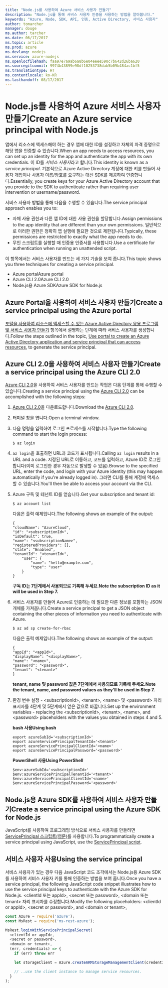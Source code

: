 ```yaml
---
title: "Node.js를 사용하여 Azure 서비스 사용자 만들기"
description: "Node.js를 통해 서비스 사용자 인증을 사용하는 방법을 알아봅니다."
keywords: "Azure, Node, SDK, API, 인증, Active Directory, 서비스 사용자"
author: tomarcher
manager: douge
ms.author: tarcher
ms.date: 06/17/2017
ms.topic: article
ms.prod: azure
ms.devlang: nodejs
ms.service: azure-nodejs
ms.openlocfilehash: faa97e7a9ab6a8b6e04eeee590c7b642d26ba620
ms.sourcegitcommit: 9974b43899e98df10253738dab5b09b484ac1bf5
ms.translationtype: HT
ms.contentlocale: ko-KR
ms.lasthandoff: 08/17/2017
---
```

# <a name="create-an-azure-service-principal-with-nodejs"></a><span data-ttu-id="5e5f0-104">Node.js를 사용하여 Azure 서비스 사용자 만들기</span><span class="sxs-lookup"><span data-stu-id="5e5f0-104">Create an Azure service principal with Node.js</span></span> 

<span data-ttu-id="5e5f0-105">앱에서 리소스에 액세스해야 하는 경우 앱에 대한 ID를 설정하고 자체의 자격 증명으로 해당 앱을 인증할 수 있습니다.</span><span class="sxs-lookup"><span data-stu-id="5e5f0-105">When an app needs to access resources, you can set up an identity for the app and authenticate the app with its own credentials.</span></span> <span data-ttu-id="5e5f0-106">이 ID를 *서비스 사용자*라고 합니다.</span><span class="sxs-lookup"><span data-stu-id="5e5f0-106">This identity is known as a *service principal*.</span></span> <span data-ttu-id="5e5f0-107">기본적으로 Azure Active Directory 계정에 대한 키를 만들어 사용자 개입이나 사용자 이름/암호를 요구하는 대신 SDK를 제공하여 인증합니다.</span><span class="sxs-lookup"><span data-stu-id="5e5f0-107">Essentially, you create keys for your Azure Active Directory account that you provide to the SDK to authenticate rather than requiring user intervention or username/password.</span></span>

<span data-ttu-id="5e5f0-108">서비스 사용자 방법을 통해 다음을 수행할 수 있습니다.</span><span class="sxs-lookup"><span data-stu-id="5e5f0-108">The service principal approach enables you to:</span></span>
- <span data-ttu-id="5e5f0-109">자체 사용 권한과 다른 앱 ID에 대한 사용 권한을 할당합니다.</span><span class="sxs-lookup"><span data-stu-id="5e5f0-109">Assign permissions to the app identity that are different than your own permissions.</span></span> <span data-ttu-id="5e5f0-110">일반적으로 이러한 권한은 정확히 앱 실행에 필요한 것으로 제한됩니다.</span><span class="sxs-lookup"><span data-stu-id="5e5f0-110">Typically, these permissions are restricted to exactly what the app needs to do.</span></span>
- <span data-ttu-id="5e5f0-111">무인 스크립트를 실행할 때 인증용 인증서를 사용합니다.</span><span class="sxs-lookup"><span data-stu-id="5e5f0-111">Use a certificate for authentication when running an unattended script.</span></span>

<span data-ttu-id="5e5f0-112">이 항목에서는 서비스 사용자를 만드는 세 가지 기술을 보여 줍니다.</span><span class="sxs-lookup"><span data-stu-id="5e5f0-112">This topic shows you three techniques for creating a service principal.</span></span>

- <span data-ttu-id="5e5f0-113">Azure portal</span><span class="sxs-lookup"><span data-stu-id="5e5f0-113">Azure portal</span></span>
- <span data-ttu-id="5e5f0-114">Azure CLI 2.0</span><span class="sxs-lookup"><span data-stu-id="5e5f0-114">Azure CLI 2.0</span></span>
- <span data-ttu-id="5e5f0-115">Node.js용 Azure SDK</span><span class="sxs-lookup"><span data-stu-id="5e5f0-115">Azure SDK for Node.js</span></span>

## <a name="create-a-service-principal-using-the-azure-portal"></a><span data-ttu-id="5e5f0-116">Azure Portal을 사용하여 서비스 사용자 만들기</span><span class="sxs-lookup"><span data-stu-id="5e5f0-116">Create a service principal using the Azure portal</span></span>

<span data-ttu-id="5e5f0-117">[포털을 사용하여 리소스에 액세스할 수 있는 Azure Active Directory 응용 프로그램 및 서비스 사용자 만들기](https://azure.microsoft.com/documentation/articles/resource-group-create-service-principal-portal/) 항목에서 설명하는 단계에 따라 서비스 사용자를 생성합니다.</span><span class="sxs-lookup"><span data-stu-id="5e5f0-117">Follow the steps outlined in the topic, [Use portal to create an Azure Active Directory application and service principal that can access resources](https://azure.microsoft.com/documentation/articles/resource-group-create-service-principal-portal/), to generate the service principal.</span></span>

## <a name="create-a-service-principal-using-the-azure-cli-20"></a><span data-ttu-id="5e5f0-118">Azure CLI 2.0을 사용하여 서비스 사용자 만들기</span><span class="sxs-lookup"><span data-stu-id="5e5f0-118">Create a service principal using the Azure CLI 2.0</span></span>

<span data-ttu-id="5e5f0-119">[Azure CLI 2.0](https://docs.microsoft.com/cli/azure/install-az-cli2)을 사용하여 서비스 사용자를 만드는 작업은 다음 단계를 통해 수행할 수 있습니다.</span><span class="sxs-lookup"><span data-stu-id="5e5f0-119">Creating a service principal using the [Azure CLI 2.0](https://docs.microsoft.com/cli/azure/install-az-cli2) can be accomplished with the following steps:</span></span>

1. <span data-ttu-id="5e5f0-120">[Azure CLI 2.0](https://docs.microsoft.com/cli/azure/install-az-cli2)을 다운로드합니다.</span><span class="sxs-lookup"><span data-stu-id="5e5f0-120">Download the [Azure CLI 2.0](https://docs.microsoft.com/cli/azure/install-az-cli2).</span></span>

2. <span data-ttu-id="5e5f0-121">터미널 창을 엽니다.</span><span class="sxs-lookup"><span data-stu-id="5e5f0-121">Open a terminal window.</span></span>

3. <span data-ttu-id="5e5f0-122">다음 명령을 입력하여 로그인 프로세스를 시작합니다.</span><span class="sxs-lookup"><span data-stu-id="5e5f0-122">Type the following command to start the login process:</span></span>

    ```shell
    $ az login
    ```

4. <span data-ttu-id="5e5f0-123">`az login`을 호출하면 URL과 코드가 표시됩니다.</span><span class="sxs-lookup"><span data-stu-id="5e5f0-123">Calling `az login` results in a URL and a code.</span></span> <span data-ttu-id="5e5f0-124">지정된 URL로 이동하고, 코드를 입력하고, Azure ID로 로그인합니다(이미 로그인한 경우 자동으로 발생할 수 있음).</span><span class="sxs-lookup"><span data-stu-id="5e5f0-124">Browse to the specified URL, enter the code, and login with your Azure identity (this may happen automatically if you're already logged in).</span></span> <span data-ttu-id="5e5f0-125">그러면 CLI를 통해 계정에 액세스할 수 있습니다.</span><span class="sxs-lookup"><span data-stu-id="5e5f0-125">You'll then be able to access your account via the CLI.</span></span>

5. <span data-ttu-id="5e5f0-126">Azure 구독 및 테넌트 ID를 얻습니다.</span><span class="sxs-lookup"><span data-stu-id="5e5f0-126">Get your subscription and tenant id:</span></span>

    ```shell
    $ az account list
    ```

    <span data-ttu-id="5e5f0-127">다음은 출력 예제입니다.</span><span class="sxs-lookup"><span data-stu-id="5e5f0-127">The following shows an example of the output:</span></span>

    ```shell
    {
    "cloudName": "AzureCloud",
    "id": "<subscriptionId>",
    "isDefault": true,
    "name": "<subscriptionName>",
    "registeredProviders": [],
    "state": "Enabled",
    "tenantId": "<tenantId>",
        "user": {
            "name": "hello@example.com",
            "type": "user"
        }
    }
    ```

    <span data-ttu-id="5e5f0-128">**구독 ID는 7단계에서 사용되므로 기록해 두세요.**</span><span class="sxs-lookup"><span data-stu-id="5e5f0-128">**Note the subscription ID as it will be used in Step 7.**</span></span>

6. <span data-ttu-id="5e5f0-129">서비스 사용자를 만들어 Azure로 인증하는 데 필요한 다른 정보를 포함하는 JSON 개체를 가져옵니다.</span><span class="sxs-lookup"><span data-stu-id="5e5f0-129">Create a service principal to get a JSON object containing the other pieces of information you need to authenticate with Azure.</span></span>

    ```shell
    $ az ad sp create-for-rbac
    ```

    <span data-ttu-id="5e5f0-130">다음은 출력 예제입니다.</span><span class="sxs-lookup"><span data-stu-id="5e5f0-130">The following shows an example of the output:</span></span>

    ```shell
    {
    "appId": "<appId>",
    "displayName": "<displayName>",
    "name": "<name>",
    "password": "<password>",
    "tenant": "<tenant>"
    }
    ```

    <span data-ttu-id="5e5f0-131">**tenant, name 및 password 값은 7단계에서 사용되므로 기록해 두세요.**</span><span class="sxs-lookup"><span data-stu-id="5e5f0-131">**Note the tenant, name, and password values as they'll be used in Step 7.**</span></span>

7. <span data-ttu-id="5e5f0-132">환경 변수 설정 - &lt;subscriptionId>, &lt;tenant>, &lt;name> 및 &lt;password> 자리 표시자를 4단계 및 5단계에서 얻은 값으로 바꿉니다.</span><span class="sxs-lookup"><span data-stu-id="5e5f0-132">Set up the environment variables - replacing the &lt;subscriptionId>, &lt;tenant>, &lt;name>, and &lt;password> placeholders with the values you obtained in steps 4 and 5.</span></span> 

    <span data-ttu-id="5e5f0-133">**bash 사용**</span><span class="sxs-lookup"><span data-stu-id="5e5f0-133">**Using bash**</span></span>

    ```shell
    export azureSubId='<subscriptionId>'
    export azureServicePrincipalTenantId='<tenant>'
    export azureServicePrincipalClientId='<name>'
    export azureServicePrincipalPassword='<password>'
    ```

    <span data-ttu-id="5e5f0-134">**PowerShell 사용**</span><span class="sxs-lookup"><span data-stu-id="5e5f0-134">**Using PowerShell**</span></span>

    ```shell
    $env:azureSubId='<subscriptionId>'
    $env:azureServicePrincipalTenantId='<tenant>'
    $env:azureServicePrincipalClientId='<name>'
    $env:azureServicePrincipalPassword='<password>'
    ```

## <a name="create-a-service-principal-using-the-azure-sdk-for-nodejs"></a><span data-ttu-id="5e5f0-135">Node.js용 Azure SDK를 사용하여 서비스 사용자 만들기</span><span class="sxs-lookup"><span data-stu-id="5e5f0-135">Create a service principal using the Azure SDK for Node.js</span></span>

<span data-ttu-id="5e5f0-136">JavaScript를 사용하여 프로그래밍 방식으로 서비스 사용자를 만들려면 [ServicePrincipal 스크립트(영문)](https://github.com/Azure/azure-sdk-for-node/tree/master/Documentation/ServicePrincipal)를 사용합니다.</span><span class="sxs-lookup"><span data-stu-id="5e5f0-136">To programmatically create a service principal using JavaScript, use the [ServicePrincipal script](https://github.com/Azure/azure-sdk-for-node/tree/master/Documentation/ServicePrincipal).</span></span>   

## <a name="using-the-service-principal"></a><span data-ttu-id="5e5f0-137">서비스 사용자 사용</span><span class="sxs-lookup"><span data-stu-id="5e5f0-137">Using the service principal</span></span>

<span data-ttu-id="5e5f0-138">서비스 사용자가 있는 경우 다음 JavaScript 코드 조각에서는 Node.js용 Azure SDK를 사용하여 서비스 사용자 키를 통해 인증하는 방법을 보여 줍니다.</span><span class="sxs-lookup"><span data-stu-id="5e5f0-138">Once you have a service principal, the following JavaScript code snippet illustrates how to use the service principal keys to authenticate with the Azure SDK for Node.js.</span></span> <span data-ttu-id="5e5f0-139">&lt;clientId 또는 appId>, &lt;secret 또는 password>, &lt;domain 또는 tenant> 자리 표시자를 수정합니다.</span><span class="sxs-lookup"><span data-stu-id="5e5f0-139">Modify the following placeholders: &lt;clientId or appId>, &lt;secret or password>, and &lt;domain or tenant>,</span></span>

```javascript
const Azure = require('azure');
const MsRest = require('ms-rest-azure');

MsRest.loginWithServicePrincipalSecret(
  <clientId or appId>,
  <secret or password>,
  <domain or tenant>,
  (err, credentials) => {
    if (err) throw err

    let storageClient = Azure.createARMStorageManagementClient(credentials, '<azure-subscription-id>');

    // ..use the client instance to manage service resources.
  }
);
```
